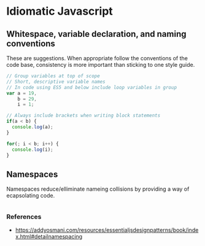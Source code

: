 # Idiomatic Javascript

## Whitespace, variable declaration, and naming conventions

These are suggestions. When appropriate follow the conventions of the code base, consistency is more important than sticking to one style guide.

```javascript
// Group variables at top of scope
// Short, descriptive variable names
// In code using ES5 and below include loop variables in group
var a = 19,
    b = 29,
    i = 1;

// Always include brackets when writing block statements
if(a < b) {
  console.log(a);
}

for(; i < b; i++) {
  console.log(i);
}
```

## Namespaces

Namespaces reduce/elliminate nameing collisions by providing a way of ecapsolating code.

```javascript

```

### References

- https://addyosmani.com/resources/essentialjsdesignpatterns/book/index.html#detailnamespacing
